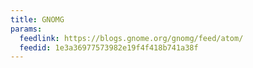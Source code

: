 ```yaml
---
title: GNOMG
params:
  feedlink: https://blogs.gnome.org/gnomg/feed/atom/
  feedid: 1e3a36977573982e19f4f418b741a38f
---
```

